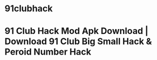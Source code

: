 # 91clubhack
<h1>91 Club Hack Mod Apk Download | Download 91 Club Big Small Hack & Peroid Number Hack<h1>
